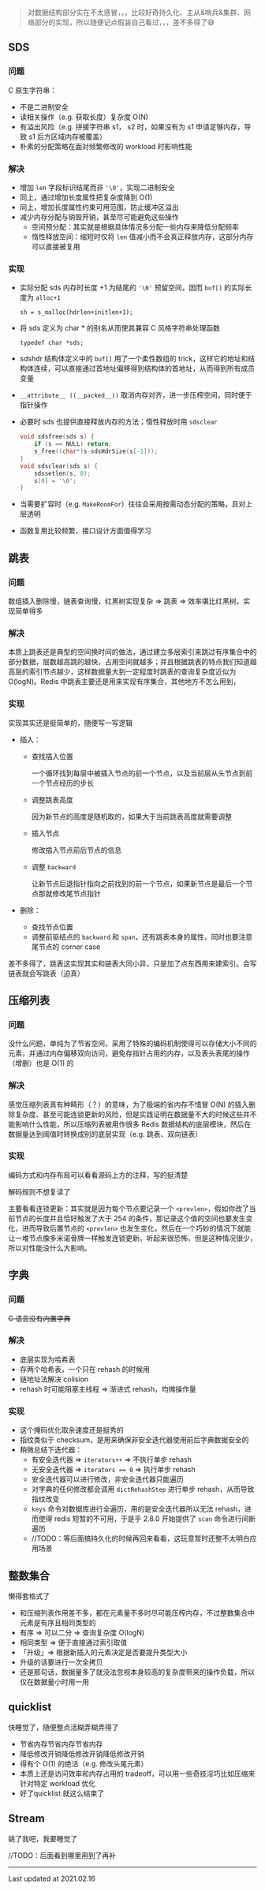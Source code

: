 >对数据结构部分实在不太感冒，，，比较好奇持久化、主从&哨兵&集群、网络部分的实现，所以随便记点假装自己看过，，，差不多得了😅

## SDS

### 问题

C 原生字符串：

* 不是二进制安全
* 读相关操作（e.g. 获取长度）复杂度 O(N)
* 有溢出风险（e.g. 拼接字符串 s1， s2 时，如果没有为 s1 申请足够内存，导致 s1 后方区域内存被覆盖）
* 朴素的分配策略在面对频繁修改的 workload 时影响性能

### 解决

* 增加 `len` 字段标识结尾而非 `'\0'`，实现二进制安全
* 同上，通过增加长度属性把复杂度降到 O(1)
* 同上，增加长度属性约束可用范围，防止缓冲区溢出
* 减少内存分配与销毁开销，甚至尽可能避免这些操作
  * 空间预分配：其实就是根据具体情况多分配一些内存来降低分配频率
  * 惰性释放空间：缩短时仅将 `len` 值减小而不会真正释放内存，这部分内存可以直接被复用

### 实现

* 实际分配 sds 内存时长度 +1 为结尾的 `'\0'` 预留空间，因而 `buf[]` 的实际长度为 `alloc+1`

  `sh = s_malloc(hdrlen+initlen+1);`

* 将 sds 定义为 char * 的别名从而使其兼容 C 风格字符串处理函数

  `typedef char *sds;`

* sdshdr 结构体定义中的 `buf[]` 用了一个柔性数组的 trick，这样它的地址和结构体连续，可以直接通过首地址偏移得到结构体的首地址，从而得到所有成员变量

* `__attribute__ ((__packed__))` 取消内存对齐，进一步压榨空间，同时便于指针操作

* 必要时 sds 也提供直接释放内存的方法；惰性释放时用 `sdsclear`

  ```c
  void sdsfree(sds s) {
      if (s == NULL) return;
      s_free((char*)s-sdsHdrSize(s[-1]));
  }
  void sdsclear(sds s) {
      sdssetlen(s, 0);
      s[0] = '\0';
  }
  ```

* 当需要扩容时（e.g. `MakeRoomFor`）往往会采用按需动态分配的策略，且对上层透明

* 函数复用比较频繁，接口设计方面值得学习

## 跳表

### 问题

数组插入删除慢，链表查询慢，红黑树实现复杂 => 跳表 => 效率堪比红黑树，实现简单得多

### 解决

本质上跳表还是典型的空间换时间的做法，通过建立多层索引来跳过有序集合中的部分数据，层数越高跳的越快，占用空间就越多；并且根据跳表的特点我们知道越高层的索引节点越少，这样数据量大到一定程度时跳表的查询复杂度近似为 O(logN)。Redis 中跳表主要还是用来实现有序集合，其他地方不怎么用到，

### 实现

实现其实还是挺简单的，随便写一写逻辑

* 插入：

  * 查找插入位置

    一个循环找到每层中被插入节点的前一个节点，以及当前层从头节点到前一个节点经历的步长

  * 调整跳表高度

    因为新节点的高度是随机取的，如果大于当前跳表高度就需要调整

  * 插入节点

    修改插入节点前后节点的信息

  * 调整 `backward`

    让新节点后退指针指向之前找到的前一个节点，如果新节点是最后一个节点那就修改尾节点指针

* 删除：

  * 查找节点位置
  * 调整前驱结点的 `backward` 和 `span`，还有跳表本身的属性，同时也要注意尾节点的 corner case

差不多得了，跳表这实现其实和链表大同小异，只是加了点东西用来建索引。会写链表就会写跳表（迫真）

## 压缩列表

### 问题

没什么问题，单纯为了节省空间，采用了特殊的编码机制使得可以存储大小不同的元素，并通过内存偏移双向访问，避免存指针占用的内存，以及表头表尾的操作（增删）也是 O(1) 的

### 解决

感觉压缩列表真有种畸形（？）的意味，为了极端的省内存不惜冒 O(N) 的插入删除复杂度、甚至可能连锁更新的风险，但是实践证明在数据量不大的时候这些并不能影响什么性能，所以压缩列表被用作很多 Redis 数据结构的底层模块，然后在数据量达到阈值时转换成别的底层实现（e.g. 跳表、双向链表）

### 实现

编码方式和内存布局可以看看源码上方的注释，写的挺清楚

解码规则不想复读了

主要看看连锁更新：其实就是因为每个节点要记录一个 `<prevlen>`，假如你改了当前节点的长度并且恰好触发了大于 254 的条件，那记录这个值的空间也要发生变化，进而导致后置节点的 `<prevlen>` 也发生变化，然后在一个巧妙的情况下就能让一堆节点像多米诺骨牌一样触发连锁更新。听起来很恐怖，但是这种情况很少，所以对性能没什么大影响。

## 字典

### 问题

~~C 语言没有内置字典~~

### 解决

* 底层实现为哈希表
* 存两个哈希表，一个只在 rehash 的时候用
* 链地址法解决 colision
* rehash 时可能阻塞主线程 => 渐进式 rehash，均摊操作量

### 实现

* 这个掩码优化取余速度还是挺秀的
* 指纹类似于 checksum，是用来确保非安全迭代器使用前后字典数据安全的
* 稍微总结下迭代器：
  * 有安全迭代器 => `iterators++` => 不执行单步 rehash
  * 无安全迭代器 => `iterators == 0` => 执行单步 rehash
  * 安全迭代器可以进行修改，非安全迭代器只能遍历
  * 对字典的任何修改都会调用 `dictRehashStep` 进行单步 rehash，从而导致指纹改变
  * `keys` 命令对数据库进行全遍历，用的是安全迭代器所以无法 rehash，进而使得 redis 短暂的不可用，于是乎 2.8.0 开始提供了 `scan` 命令进行间断遍历
  * //TODO：等后面搞持久化的时候再回来看看，这玩意暂时还整不太明白应用场景

## 整数集合

懒得套格式了

* 和压缩列表作用差不多，都在元素量不多时尽可能压榨内存，不过整数集合中元素是有序且相同类型的
* 有序 => 可以二分 => 查询复杂度 O(logN)
* 相同类型 => 便于直接通过索引取值
* 「升级」=> 根据新插入的元素决定是否要提升类型大小
* 升级的话要进行一次全拷贝
* 还是那句话，数据量多了就没法忽视本身较高的复杂度带来的操作负载，所以仅在数据量小时用一用

## quicklist

快睡觉了，随便整点活糊弄糊弄得了

* 节省内存节省内存节省内存
* 降低修改开销降低修改开销降低修改开销
* 得有个 O(1) 的绝活（e.g. 修改头尾元素）
* 本质上还是访问效率和内存占用的 tradeoff，可以用一些奇技淫巧比如压缩来针对特定 workload 优化
* 好了quicklist 就这么结束了

## Stream

姚了我吧，我要睡觉了

//TODO：后面看到哪里用到了再补

---

Last updated at 2021.02.16